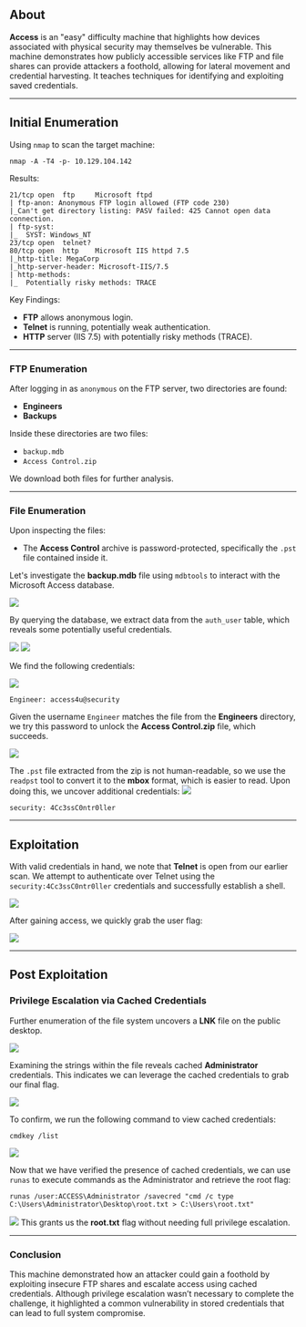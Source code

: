 ## About

**Access** is an "easy" difficulty machine that highlights how devices associated with physical security may themselves be vulnerable. This machine demonstrates how publicly accessible services like FTP and file shares can provide attackers a foothold, allowing for lateral movement and credential harvesting. It teaches techniques for identifying and exploiting saved credentials.

---

## Initial Enumeration

Using `nmap` to scan the target machine:

`nmap -A -T4 -p- 10.129.104.142`

Results:

```
21/tcp open  ftp     Microsoft ftpd
| ftp-anon: Anonymous FTP login allowed (FTP code 230)
|_Can't get directory listing: PASV failed: 425 Cannot open data connection.
| ftp-syst: 
|_  SYST: Windows_NT
23/tcp open  telnet?
80/tcp open  http    Microsoft IIS httpd 7.5
|_http-title: MegaCorp
|_http-server-header: Microsoft-IIS/7.5
| http-methods: 
|_  Potentially risky methods: TRACE

```

Key Findings:

- **FTP** allows anonymous login.
- **Telnet** is running, potentially weak authentication.
- **HTTP** server (IIS 7.5) with potentially risky methods (TRACE).

---

### FTP Enumeration

After logging in as `anonymous` on the FTP server, two directories are found:

- **Engineers**
- **Backups**

Inside these directories are two files:

- `backup.mdb`
- `Access Control.zip`

We download both files for further analysis.

---

### File Enumeration

Upon inspecting the files:

- The **Access Control** archive is password-protected, specifically the `.pst` file contained inside it.

Let's investigate the **backup.mdb** file using `mdbtools` to interact with the Microsoft Access database.

![](Images/Pasted%20image%2020250316152915.png)

By querying the database, we extract data from the `auth_user` table, which reveals some potentially useful credentials.

![](Images/Pasted%20image%2020250316153720.png) ![](Pasted%20image%2020250316154322.png)

We find the following credentials:

![](Images/Pasted%20image%2020250316154333.png)

`Engineer: access4u@security`

Given the username `Engineer` matches the file from the **Engineers** directory, we try this password to unlock the **Access Control.zip** file, which succeeds.

![](Images/Pasted%20image%2020250316154448.png)

The `.pst` file extracted from the zip is not human-readable, so we use the `readpst` tool to convert it to the **mbox** format, which is easier to read. Upon doing this, we uncover additional credentials:
![](Images/Pasted%20image%2020250316154810.png)

`security: 4Cc3ssC0ntr0ller`

---

## Exploitation

With valid credentials in hand, we note that **Telnet** is open from our earlier scan. We attempt to authenticate over Telnet using the `security:4Cc3ssC0ntr0ller` credentials and successfully establish a shell.

![](Images/Pasted%20image%2020250316155219.png)

After gaining access, we quickly grab the user flag:

![](Images/Pasted%20image%2020250316155255.png)

---

## Post Exploitation

### Privilege Escalation via Cached Credentials

Further enumeration of the file system uncovers a **LNK** file on the public desktop.

![](Images/Pasted%20image%2020250316155456.png)

Examining the strings within the file reveals cached **Administrator** credentials. This indicates we can leverage the cached credentials to grab our final flag.

![](Images/Pasted%20image%2020250316155656.png)

To confirm, we run the following command to view cached credentials:

`cmdkey /list`

![](Images/Pasted%20image%2020250316155805.png)

Now that we have verified the presence of cached credentials, we can use `runas` to execute commands as the Administrator and retrieve the root flag:

`runas /user:ACCESS\Administrator /savecred "cmd /c type C:\Users\Administrator\Desktop\root.txt > C:\Users\root.txt"`

![](Images/Pasted%20image%2020250316161302.png)
This grants us the **root.txt** flag without needing full privilege escalation.

---

### Conclusion

This machine demonstrated how an attacker could gain a foothold by exploiting insecure FTP shares and escalate access using cached credentials. Although privilege escalation wasn’t necessary to complete the challenge, it highlighted a common vulnerability in stored credentials that can lead to full system compromise.
